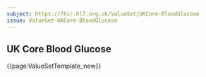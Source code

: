 ```yaml
---
subject: https://fhir.hl7.org.uk/ValueSet/UKCore-BloodGlucose
issue: ValueSet-UKCore-BloodGlucose
---
```

## UK Core Blood Glucose

{{page:ValueSetTemplate_new}}